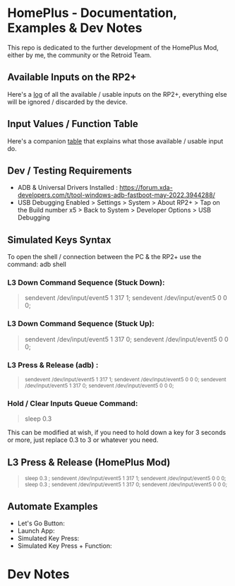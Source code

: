 # HomePlus - Documentation, Examples & Dev Notes

This repo is dedicated to the further development of the HomePlus Mod, either by me, the community or the Retroid Team.

## Available Inputs on the RP2+

Here's a [log]() of all the available / usable inputs on the RP2+, everything else will be ignored / discarded by the device. 

## Input Values / Function Table

Here's a companion [table]() that explains what those available / usable input do.

## Dev / Testing Requirements

- ADB & Universal Drivers Installed : https://forum.xda-developers.com/t/tool-windows-adb-fastboot-may-2022.3944288/ 
- USB Debugging Enabled > Settings > System > About RP2+ > Tap on the Build number x5 > Back to System > Developer Options > USB Debugging

## Simulated Keys Syntax

To open the shell / connection between the PC & the RP2+ use the command: adb shell

### L3 Down Command Sequence (Stuck Down):

> sendevent /dev/input/event5 1 317 1; sendevent /dev/input/event5 0 0 0;

### L3 Down Command Sequence (Stuck Up):

> sendevent /dev/input/event5 1 317 0; sendevent /dev/input/event5 0 0 0;

### L3 Press & Release (adb) :

> <sub>sendevent /dev/input/event5 1 317 1; sendevent /dev/input/event5 0 0 0; sendevent /dev/input/event5 1 317 0; sendevent /dev/input/event5 0 0 0;</sub>

### Hold / Clear Inputs Queue Command:

> sleep 0.3 

This can be modified at wish, if you need to hold down a key for 3 seconds or more, just replace 0.3 to 3 or whatever you need.

## L3 Press & Release (HomePlus Mod)

> <sub> sleep 0.3 ; sendevent /dev/input/event5 1 317 1; sendevent /dev/input/event5 0 0 0;  sleep 0.3 ; sendevent /dev/input/event5 1 317 0; sendevent /dev/input/event5 0 0 0;</sub>

## Automate Examples 

- Let's Go Button: 
- Launch App: 
- Simulated Key Press:
- Simulated Key Press + Function:

# Dev Notes

